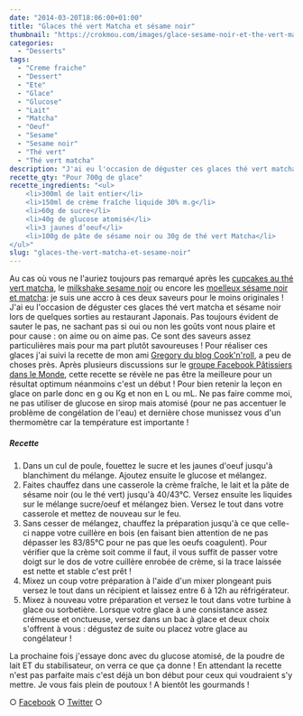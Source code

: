 ```yaml
---
date: "2014-03-20T18:06:00+01:00"
title: "Glaces thé vert Matcha et sésame noir"
thumbnail: "https://crokmou.com/images/glace-sesame-noir-et-the-vert-matcha.jpg"
categories:
  - "Desserts"
tags:
  - "Creme fraiche"
  - "Dessert"
  - "Ete"
  - "Glace"
  - "Glucose"
  - "Lait"
  - "Matcha"
  - "Oeuf"
  - "Sesame"
  - "Sesame noir"
  - "Thé vert"
  - "Thé vert matcha"
description: "J'ai eu l'occasion de déguster ces glaces thé vert matcha et sésame noir lors de quelques sorties au restaurant Japonais : on aime ou on aime pas."
recette_qty: "Pour 700g de glace"
recette_ingredients: "<ul>
	<li>300ml de lait entier</li>
	<li>150ml de crème fraîche liquide 30% m.g</li>
	<li>60g de sucre</li>
	<li>40g de glucose atomisé</li>
	<li>3 jaunes d’oeuf</li>
	<li>100g de pâte de sésame noir ou 30g de thé vert Matcha</li>
</ul>"
slug: "glaces-the-vert-matcha-et-sesame-noir"
---
```


Au cas où vous ne l'auriez toujours pas remarqué après les [cupcakes au thé vert matcha](http://www.crokmou.com/cupcakes-au-the-vert-matcha-et-chocolat-blanc/), le [milkshake sesame noir](http://www.crokmou.com/milkshake-au-lait-de-riz-glace-au-sesame-noir-banane-et-citron-vert-rice-milk-shake-with-black-sesame-ice-cream-banana-and-lime/) ou encore les [moelleux sésame noir et matcha](http://www.crokmou.com/moelleux-au-sesame-noir-glacage-chocolat-blanc-et-the-vert-matcha/): je suis une accro à ces deux saveurs pour le moins originales ! J'ai eu l'occasion de déguster ces glaces thé vert matcha et sésame noir lors de quelques sorties au restaurant Japonais. Pas toujours évident de sauter le pas, ne sachant pas si oui ou non les goûts vont nous plaire et pour cause : on aime ou on aime pas. Ce sont des saveurs assez particulières mais pour ma part plutôt savoureuses ! Pour réaliser ces glaces j'ai suivi la recette de mon ami [Gregory du blog Cook'n'roll](http://www.cookandroll.eu/archives/2011/04/20/20941841.html), a peu de choses près. Après plusieurs discussions sur le [groupe Facebook Pâtissiers dans le Monde](https://www.facebook.com/groups/58224624194/), cette recette se révèle ne pas être la meilleure pour un résultat optimum néanmoins c'est un début ! Pour bien retenir la leçon en glace on parle donc en g ou Kg et non en L ou mL. Ne pas faire comme moi, ne pas utiliser de glucose en sirop mais atomisé (pour ne pas accentuer le problème de congélation de l'eau) et dernière chose munissez vous d'un thermomètre car la température est importante !

##### Recette

1.  Dans un cul de poule, fouettez le sucre et les jaunes d'oeuf jusqu'à blanchiment du mélange. Ajoutez ensuite le glucose et mélangez.
2.  Faites chauffez dans une casserole la crème fraîche, le lait et la pâte de sésame noir (ou le thé vert) jusqu'à 40/43°C. Versez ensuite les liquides sur le mélange sucre/oeuf et mélangez bien. Versez le tout dans votre casserole et mettez de nouveau sur le feu.
3.  Sans cesser de mélangez, chauffez la préparation jusqu'à ce que celle-ci nappe votre cuillère en bois (en faisant bien attention de ne pas dépasser les 83/85°C pour ne pas que les oeufs coagulent). Pour vérifier que la crème soit comme il faut, il vous suffit de passer votre doigt sur le dos de votre cuillère enrobée de crème, si la trace laissée est nette et stable c'est prêt !
4.  Mixez un coup votre préparation à l'aide d'un mixer plongeant puis versez le tout dans un récipient et laissez entre 6 à 12h au réfrigérateur.
5.  Mixez à nouveau votre préparation et versez le tout dans votre turbine à glace ou sorbetière. Lorsque votre glace à une consistance assez crémeuse et onctueuse, versez dans un bac à glace et deux choix s'offrent à vous : dégustez de suite ou placez votre glace au congélateur !

La prochaine fois j'essaye donc avec du glucose atomisé, de la poudre de lait ET du stabilisateur, on verra ce que ça donne ! En attendant la recette n'est pas parfaite mais c'est déjà un bon début pour ceux qui voudraient s'y mettre. Je vous fais plein de poutoux ! A bientôt les gourmands !

○ [Facebook](https://www.facebook.com/crokmou.blog) ○ [Twitter](https://twitter.com/Crokmou) ○